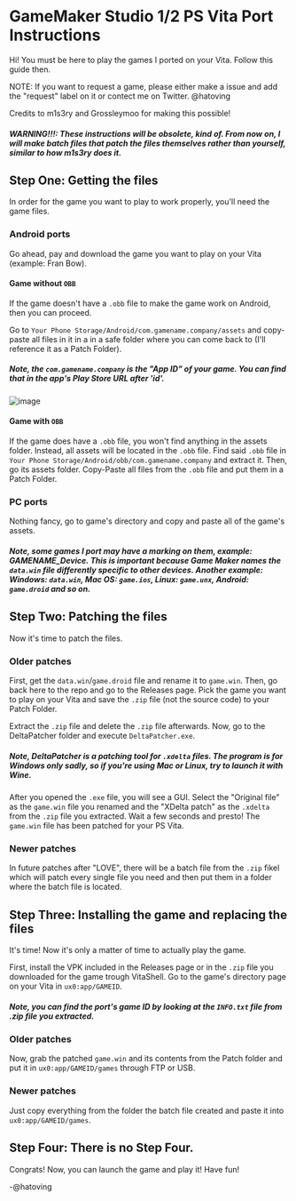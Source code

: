 # GameMaker Studio 1/2 PS Vita Port Instructions

Hi! You must be here to play the games I ported on your Vita.
Follow this guide then.

NOTE: If you want to request a game, please either make a issue and add the "request" label on it or contect me on Twitter.
      @hatoving
      
Credits to m1s3ry and Grossleymoo for making this possible!

##### WARNING!!!: These instructions will be obsolete, kind of. From now on, I will make batch files that patch the files themselves rather than yourself, similar to how m1s3ry does it.

## Step One: Getting the files
In order for the game you want to play to work properly, you'll need the game files.

### Android ports
Go ahead, pay and download the game you want to play on your Vita (example: Fran Bow).

#### Game without `OBB`
If the game doesn't have a `.obb` file to make the game work on Android, then you can proceed.

Go to `Your Phone Storage/Android/com.gamename.company/assets` and copy-paste all files in it in a in a safe folder where you can come back to (I'll reference it as a Patch Folder).

##### Note, the `com.gamename.company` is the "App ID" of your game. You can find that in the app's Play Store URL after 'id'.

![image](https://user-images.githubusercontent.com/64536760/114278434-27192880-9a30-11eb-9f9e-7fdf8cc1311e.png)

#### Game with `OBB`
If the game does have a `.obb` file, you won't find anything in the assets folder.
Instead, all assets will be located in the `.obb` file. 
Find said `.obb` file in `Your Phone Storage/Android/obb/com.gamename.company` and extract it. Then, go its assets folder.
Copy-Paste all files from the `.obb` file and put them in a Patch Folder.

### PC ports
Nothing fancy, go to game's directory and copy and paste all of the game's assets.

##### Note, some games I port may have a marking on them, example: GAMENAME_Device. This is important because Game Maker names the `data.win` file differently specific to other devices. Another example: Windows: `data.win`, Mac OS: `game.ios`, Linux: `game.unx`, Android: `game.droid` and so on.

## Step Two: Patching the files
Now it's time to patch the files. 

### Older patches
First, get the `data.win`/`game.droid` file and rename it to `game.win`. 
Then, go back here to the repo and go to the Releases page. Pick the game you want to play on your Vita and save the `.zip` file (not the source code) to your Patch Folder.

Extract the `.zip` file and delete the `.zip` file afterwards.
Now, go to the DeltaPatcher folder and execute `DeltaPatcher.exe`.

##### Note, DeltaPatcher is a patching tool for `.xdelta` files. The program is for Windows only sadly, so if you're using Mac or Linux, try to launch it with Wine.

After you opened the `.exe` file, you will see a GUI. Select the "Original file" as the `game.win` file you renamed and the "XDelta patch" as the `.xdelta` from the `.zip` file you extracted. Wait a few seconds and presto! The `game.win` file has been patched for your PS Vita.

### Newer patches
In future patches after "LOVE", there will be a batch file from the `.zip` fikel which will patch every single file you need and then put them in a folder where the batch file is located.

## Step Three: Installing the game and replacing the files
It's time! Now it's only a matter of time to actually play the game.

First, install the VPK included in the Releases page or in the `.zip` file you downloaded for the game trough VitaShell.
Go to the game's directory page on your Vita in `ux0:app/GAMEID`.

##### Note, you can find the port's game ID by looking at the `INFO.txt` file from .zip file you extracted.

### Older patches
Now, grab the patched `game.win` and its contents from the Patch folder and put it in `ux0:app/GAMEID/games` through FTP or USB.
### Newer patches
Just copy everything from the folder the batch file created and paste it into `ux0:app/GAMEID/games`.

## Step Four: There is no Step Four.
Congrats! Now, you can launch the game and play it! Have fun!

-@hatoving
